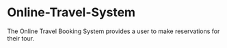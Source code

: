 # Online-Travel-System
The Online Travel Booking System provides a user to make reservations for their tour.
